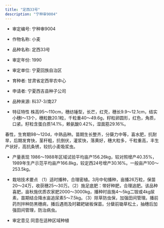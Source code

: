 ```yaml
---
title: "定西33号"
description: "宁种审9004"
---
```

* 审定编号:  宁种审9004

*  作物名称:  小麦

*  品种名称:  定西33号

*  审定年份:  1990

*  审定单位:  宁夏回族自治区

* 育种者:  甘肃省定西旱农中心

*  申请者:  宁夏西吉县种子公司

*  品种来源:  科37-3/南27

*  特征特性
株高95～110cm，穗纺锤型，长芒，红壳，穗长9.9～12.1cm，结实小穗l～13个，穗粒数20.1粒，千粒重40～49.6g，籽粒卵圆形，红色，角质，口紧。籽粒含蛋白质14.1%，赖氨酸0.42%，湿面筋29.16%。
春性，生育期98～120d，中熟品种。苗期生长整齐，分蘖力中等，喜水肥，抗耐旱，后期发育快，茎秆粗，抗倒伏，灌浆快，落黄好，穗大粒多，千粒重高，丰生产状好，高抗条锈，较抗小麦吸浆虫。


*  产量表现
1986～1988年区域试验平均亩产156.26kg，较对照增产40.35%， 1989年生产示范平均亩产166.8kg，较定西24号增产30.16%。一般亩产100～253.5kg。

*  栽培技术要点
（1）适时播种，合理密植。3月中旬播种，亩播26万粒，保苗20～24万，收获穗25～30万。（2）施足底肥：带好种肥，合理追肥。该品种喜肥，亩秋施优质农家肥2000～3000kg，播种时亩施4～5kg二铵或4kg尿素，苗期结合降水亩追尿素5～7.5kg。（3）除草防虫保，加强田间管理。播前药剂拌种防黑穗病，播后遇雨及时耱耙破板保苗。分蘖前锄草松土，抽穗后加强田间管理，防治病虫。

*  审定意见
同意在适种区域种植
